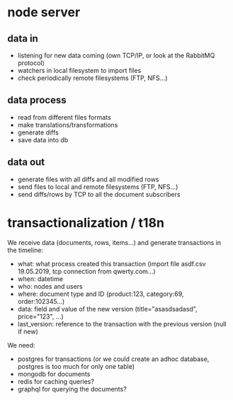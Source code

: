 # node server

## data in
- listening for new data coming (own TCP/IP, or look at the RabbitMQ protocol)
- watchers in local filesystem to import files
- check periodically remote filesystems (FTP, NFS...)

## data process
- read from different files formats
- make translations/transformations
- generate diffs
- save data into db

## data out
- generate files with all diffs and all modified rows
- send files to local and remote filesystems (FTP, NFS...)
- send diffs/rows by TCP to all the document subscribers

# transactionalization / t18n

We receive data (documents, rows, items...) and generate transactions in the timeline:
- what: what process created this transaction (import file asdf.csv 19.05.2019, tcp connection from qwerty.com...)
- when: datetime
- who: nodes and users
- where: document type and ID (product:123, category:69, order:102345...)
- data: field and value of the new version (title="asasdsadasd", price="123", ...)
- last_version: reference to the transaction with the previous version (null if new)

We need:
- postgres for transactions (or we could create an adhoc database, postgres is too much for only one table)
- mongodb for documents
- redis for caching queries?
- graphql for querying the documents?
